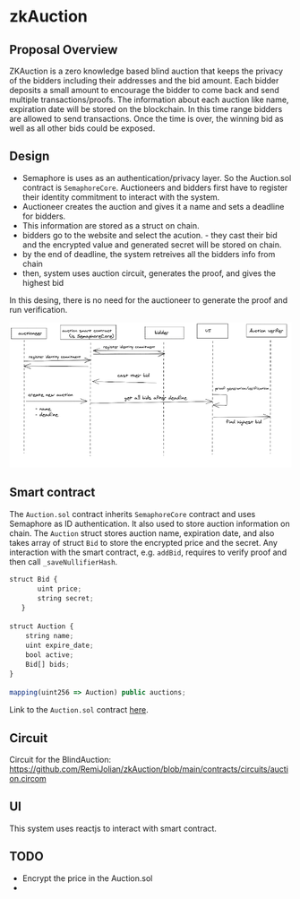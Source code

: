 # zkAuction


## Proposal Overview

ZKAuction is a zero knowledge based blind auction that keeps the privacy of the bidders including their addresses and the bid amount. Each bidder deposits a small amount to encourage the bidder to come back and send multiple transactions/proofs. The information about each auction like name, expiration date will be stored on the blockchain.  In this time range bidders are allowed to send transactions. Once the time is over, the winning bid as well as all other bids could be exposed.

## Design

-  Semaphore is uses as an authentication/privacy layer. So the Auction.sol contract is `SemaphoreCore`. Auctioneers and bidders first have to register their identity commitment to interact with the system.
-  Auctioneer creates the auction and gives it a name and sets a deadline for bidders.
-  This information are stored as a struct on chain.
-  bidders go to the website and select the acution.
       - they cast their bid and the encrypted value and generated secret will be stored on chain.
- by the end of deadline, the system retreives all the bidders info from chain
- then, system uses auction circuit, generates the proof, and gives the highest bid

In this desing, there is no need for the auctioneer to generate the proof and run verification. 

![](zkAuction2.png)


## Smart contract

The `Auction.sol` contract inherits `SemaphoreCore` contract and uses Semaphore as ID authentication. It also used to store auction information on chain. The `Auction` struct stores auction name, expiration date, and also takes array of struct `Bid` to store the encrypted price and the secret.
Any interaction with the smart contract, e.g. `addBid`, requires to verify proof and then call `_saveNullifierHash`. 

```javascript
struct Bid {
       uint price;
       string secret;
   }

struct Auction {
    string name;
    uint expire_date;
    bool active;
    Bid[] bids;
}

mapping(uint256 => Auction) public auctions;
```

Link to the `Auction.sol` contract [here](https://github.com/RemiJolian/zkAuction/blob/main/contracts/Auction.sol).

## Circuit

Circuit for the BlindAuction:
https://github.com/RemiJolian/zkAuction/blob/main/contracts/circuits/auction.circom


## UI

This system uses reactjs to interact with smart contract. 


## TODO
 -  Encrypt the price in the Auction.sol
 -  
